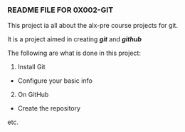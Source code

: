 ### README FILE FOR 0X002-GIT

This project ia all about the alx-pre course projects for git.

It is a project aimed in creating **_git_** and **_github_**

The following are what is done in this project:

1. Install Git
 * Configure your basic info
2. On GitHub
 * Create the repository

etc.